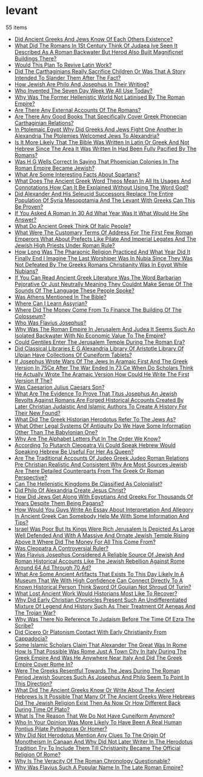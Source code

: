 # levant
55 items

* [Did Ancient Greeks And Jews Know Of Each Others Existence?](2015\did-ancient-greeks-and-jews-know-of-each-others-existence.md)
* [What Did The Romans In 1St Century Think Of Judaea Ive Seen It Described As A Roman Backwater But Herod Also Built Magnificnet Buildings There?](2015\what-did-the-romans-in-1st-century-think-of-judaea-ive-seen-it-described-as-a-roman-backwater-but-herod-also-built-magnificnet-buildings-there.md)
* [Would This Plan To Revive Latin Work?](2015\would-this-plan-to-revive-latin-work.md)
* [Did The Carthaginians Really Sacrifice Children Or Was That A Story Intended To Slander Them After The Fact?](2016\did-the-carthaginians-really-sacrifice-children-or-was-that-a-story-intended-to-slander-them-after-the-fact.md)
* [How Jewish Are Philo And Josephus In Their Writing?](2016\how-jewish-are-philo-and-josephus-in-their-writing.md)
* [Who Invented The Seven Day Week We All Use Today?](2016\who-invented-the-seven-day-week-we-all-use-today.md)
* [Why Was The Former Hellenistic World Not Latinised By The Roman Empire?](2016\why-was-the-former-hellenistic-world-not-latinised-by-the-roman-empire.md)
* [Are There Any External Accounts Of The Romans?](2017\are-there-any-external-accounts-of-the-romans.md)
* [Are There Any Good Books That Specifically Cover Greek Phonecian Carthaginian Relations?](2017\are-there-any-good-books-that-specifically-cover-greek-phonecian-carthaginian-relations.md)
* [In Ptolemaic Egypt Why Did Greeks And Jews Fight One Another In Alexandria The Ptolemies Welcomed Jews To Alexandria?](2017\in-ptolemaic-egypt-why-did-greeks-and-jews-fight-one-another-in-alexandria-the-ptolemies-welcomed-jews-to-alexandria.md)
* [Is It More Likely That The Bible Was Written In Latin Or Greek And Not Hebrew Since The Area It Was Written In Had Been Fully Pacified By The Romans?](2017\is-it-more-likely-that-the-bible-was-written-in-latin-or-greek-and-not-hebrew-since-the-area-it-was-written-in-had-been-fully-pacified-by-the-romans.md)
* [Was H G Wells Correct In Saying That Phoenician Colonies In The Roman Empire Became Jewish?](2017\was-h-g-wells-correct-in-saying-that-phoenician-colonies-in-the-roman-empire-became-jewish.md)
* [What Are Some Interesting Facts About Spartans?](2017\what-are-some-interesting-facts-about-spartans.md)
* [What Does The Ancient Greek Word Theos Mean In All Its Usages And Connotations How Can It Be Explained Without Using The Word God?](2017\what-does-the-ancient-greek-word-theos-mean-in-all-its-usages-and-connotations-how-can-it-be-explained-without-using-the-word-god.md)
* [Did Alexander And His Seleucid Successors Replace The Entire Population Of Syria Mesopotamia And The Levant With Greeks Can This Be Proven?](2018\did-alexander-and-his-seleucid-successors-replace-the-entire-population-of-syria-mesopotamia-and-the-levant-with-greeks-can-this-be-proven.md)
* [If You Asked A Roman In 30 Ad What Year Was It What Would He She Answer?](2018\if-you-asked-a-roman-in-30-ad-what-year-was-it-what-would-he-she-answer.md)
* [What Do Ancient Greek Think Of Italic People?](2018\what-do-ancient-greek-think-of-italic-people.md)
* [What Were The Customary Terms Of Address For The First Few Roman Emperors What About Prefects Like Pilate And Imperial Legates And The Jewish High Priests Under Roman Rule?](2018\what-were-the-customary-terms-of-address-for-the-first-few-roman-emperors-what-about-prefects-like-pilate-and-imperial-legates-and-the-jewish-high-priests-under-roman-rule.md)
* [How Long Was The Pharaonic Religion Practiced And What Year Did It Finally End I Imagine The Last Worshiper Was In Nubia Since They Was Not Defeated By The Greeks Romans Christianity Was In Egypt While Nubians?](2019\how-long-was-the-pharaonic-religion-practiced-and-what-year-did-it-finally-end-i-imagine-the-last-worshiper-was-in-nubia-since-they-was-not-defeated-by-the-greeks-romans-christianity-was-in-egypt-while-nubians.md)
* [If You Can Read Ancient Greek Literature Was The Word Barbarian Pejorative Or Just Neutrally Meaning They Couldnt Make Sense Of The Sounds Of The Language These People Spoke?](2019\if-you-can-read-ancient-greek-literature-was-the-word-barbarian-pejorative-or-just-neutrally-meaning-they-couldnt-make-sense-of-the-sounds-of-the-language-these-people-spoke.md)
* [Was Athens Mentioned In The Bible?](2019\was-athens-mentioned-in-the-bible.md)
* [Where Can I Learn Assyrian?](2019\where-can-i-learn-assyrian.md)
* [Where Did The Money Come From To Finance The Building Of The Colosseum?](2019\where-did-the-money-come-from-to-finance-the-building-of-the-colosseum.md)
* [Who Was Flavius Josephus?](2019\who-was-flavius-josephus.md)
* [Why Was The Roman Empire In Jerusalem And Judea It Seems Such An Isolated Backwater With No Economic Value To The Empire?](2019\why-was-the-roman-empire-in-jerusalem-and-judea-it-seems-such-an-isolated-backwater-with-no-economic-value-to-the-empire.md)
* [Could Gentiles Enter The Jerusalem Temple During The Roman Era?](2020\could-gentiles-enter-the-jerusalem-temple-during-the-roman-era.md)
* [Did Classical Libraries E G Alexandria Library Of Aristotle Library Of Ulpian Have Collections Of Cuneiform Tablets?](2020\did-classical-libraries-e-g-alexandria-library-of-aristotle-library-of-ulpian-have-collections-of-cuneiform-tablets.md)
* [If Josephus Wrote Wars Of The Jews In Aramaic First And The Greek Version In 75Ce After The War Ended In 73 Ce When Do Scholars Think He Actually Wrote The Aramaic Version How Could He Write The First Version If The?](2020\if-josephus-wrote-wars-of-the-jews-in-aramaic-first-and-the-greek-version-in-75ce-after-the-war-ended-in-73-ce-when-do-scholars-think-he-actually-wrote-the-aramaic-version-how-could-he-write-the-first-version-if-the.md)
* [Was Caesarion Julius Caesars Son?](2020\was-caesarion-julius-caesars-son.md)
* [What Are The Evidence To Prove That Titus Josephus An Jewish Revolts Against Romans Are Forged Historical Accounts Created By Later Christian Judaistic And Islamic Authors To Create A History For Their New Found?](2020\what-are-the-evidence-to-prove-that-titus-josephus-an-jewish-revolts-against-romans-are-forged-historical-accounts-created-by-later-christian-judaistic-and-islamic-authors-to-create-a-history-for-their-new-found.md)
* [What Did The Greek Historian Herodotus Refer To The Jews As?](2020\what-did-the-greek-historian-herodotus-refer-to-the-jews-as.md)
* [What Other Legal Systems Of Antiquity Do We Have Some Information Other Than The Babylonian One?](2020\what-other-legal-systems-of-antiquity-do-we-have-some-information-other-than-the-babylonian-one.md)
* [Why Are The Alphabet Letters Put In The Order We Know?](2020\why-are-the-alphabet-letters-put-in-the-order-we-know.md)
* [According To Plutarch Cleopatra Vii Could Speak Hebrew Would Speaking Hebrew Be Useful For Her As Queen?](2021\according-to-plutarch-cleopatra-vii-could-speak-hebrew-would-speaking-hebrew-be-useful-for-her-as-queen.md)
* [Are The Traditional Accounts Of Judeo Greek Judeo Roman Relations Pre Christian Realistic And Consistent Why Are Most Sources Jewish Are There Detailed Counterparts From The Greek Or Roman Perspective?](2021\are-the-traditional-accounts-of-judeo-greek-judeo-roman-relations-pre-christian-realistic-and-consistent-why-are-most-sources-jewish-are-there-detailed-counterparts-from-the-greek-or-roman-perspective.md)
* [Can The Hellenistic Kingdoms Be Classified As Colonialist?](2021\can-the-hellenistic-kingdoms-be-classified-as-colonialist.md)
* [Did Philo Of Alexandria Create Jesus Christ?](2021\did-philo-of-alexandria-create-jesus-christ.md)
* [How Did Jews Get Along With Egyptians And Greeks For Thousands Of Years Despite Them Being Pagans?](2021\how-did-jews-get-along-with-egyptians-and-greeks-for-thousands-of-years-despite-them-being-pagans.md)
* [How Would You Guys Write An Essay About Interpretation And Allegory In Ancient Greek Can Somebody Help Me With Some Information And Tips?](2021\how-would-you-guys-write-an-essay-about-interpretation-and-allegory-in-ancient-greek-can-somebody-help-me-with-some-information-and-tips.md)
* [Israel Was Poor But Its Kings Were Rich Jerusalem Is Depicted As Large Well Defended And With A Massive And Ornate Jewish Temple Rising Above It Where Did The Money For All This Come From?](2021\israel-was-poor-but-its-kings-were-rich-jerusalem-is-depicted-as-large-well-defended-and-with-a-massive-and-ornate-jewish-temple-rising-above-it-where-did-the-money-for-all-this-come-from.md)
* [Was Cleopatra A Controversial Ruler?](2021\was-cleopatra-a-controversial-ruler.md)
* [Was Flavius Josephus Considered A Reliable Source Of Jewish And Roman Historical Accounts Like The Jewish Rebellion Against Rome Around 64 Ad Through 70 Ad?](2021\was-flavius-josephus-considered-a-reliable-source-of-jewish-and-roman-historical-accounts-like-the-jewish-rebellion-against-rome-around-64-ad-through-70-ad.md)
* [What Are Some Ancient Artifacts That Exists To This Day Likely In A Museum That We With High Confidence Can Connect Directly To A Known Historical Person Think Sword Of Goujian Not Shroud Of Turin?](2021\what-are-some-ancient-artifacts-that-exists-to-this-day-likely-in-a-museum-that-we-with-high-confidence-can-connect-directly-to-a-known-historical-person-think-sword-of-goujian-not-shroud-of-turin.md)
* [What Lost Ancient Work Would Historians Most Like To Recover?](2021\what-lost-ancient-work-would-historians-most-like-to-recover.md)
* [Why Did Early Christian Chronicles Present Such An Undifferentiated Mixture Of Legend And History Such As Their Treatment Of Aeneas And The Trojan War?](2021\why-did-early-christian-chronicles-present-such-an-undifferentiated-mixture-of-legend-and-history-such-as-their-treatment-of-aeneas-and-the-trojan-war.md)
* [Why Was There No Reference To Judaism Before The Time Of Ezra The Scribe?](2021\why-was-there-no-reference-to-judaism-before-the-time-of-ezra-the-scribe.md)
* [Did Cicero Or Platonism Contact With Early Christianity From Cappadocia?](2022\did-cicero-or-platonism-contact-with-early-christianity-from-cappadocia.md)
* [Some Islamic Scholars Claim That Alexander The Great Was In Rome How Is That Possible Was Rome Just A Town City In Italy During The Greek Empire And Was He Anywhere Near Italy And Did The Greek Empire Cover Rome In?](2022\some-islamic-scholars-claim-that-alexander-the-great-was-in-rome-how-is-that-possible-was-rome-just-a-town-city-in-italy-during-the-greek-empire-and-was-he-anywhere-near-italy-and-did-the-greek-empire-cover-rome-in.md)
* [Were The Greeks Resentful Towards The Jews During The Roman Period Jewish Sources Such As Josephus And Philo Seem To Point In This Direction?](2022\were-the-greeks-resentful-towards-the-jews-during-the-roman-period-jewish-sources-such-as-josephus-and-philo-seem-to-point-in-this-direction.md)
* [What Did The Ancient Greeks Know Or Write About The Ancient Hebrews Is It Possible That Many Of The Ancient Greeks Were Hebrews Did The Jewish Religion Exist Then As Now Or How Different Back During Time Of Plato?](2022\what-did-the-ancient-greeks-know-or-write-about-the-ancient-hebrews-is-it-possible-that-many-of-the-ancient-greeks-were-hebrews-did-the-jewish-religion-exist-then-as-now-or-how-different-back-during-time-of-plato.md)
* [What Is The Reason That We Do Not Have Cuneiform Anymore?](2022\what-is-the-reason-that-we-do-not-have-cuneiform-anymore.md)
* [Who In Your Opinion Was More Likely To Have Been A Real Human Pontius Pilate Pythagoras Or Homer?](2022\who-in-your-opinion-was-more-likely-to-have-been-a-real-human-pontius-pilate-pythagoras-or-homer.md)
* [Why Did Not Herodotus Mention Any Clues To The Origin Of Monotheism In Canaan And Why Did Not Later Writer In The Herodotus Tradition Try To Include Them Till Christianity Became The Official Religion Of Rome?](2022\why-did-not-herodotus-mention-any-clues-to-the-origin-of-monotheism-in-canaan-and-why-did-not-later-writer-in-the-herodotus-tradition-try-to-include-them-till-christianity-became-the-official-religion-of-rome.md)
* [Why Is The Veracity Of The Roman Chronology Questionable?](2022\why-is-the-veracity-of-the-roman-chronology-questionable.md)
* [Why Was Flavius Such A Popular Name In The Late Roman Empire?](2022\why-was-flavius-such-a-popular-name-in-the-late-roman-empire.md)
